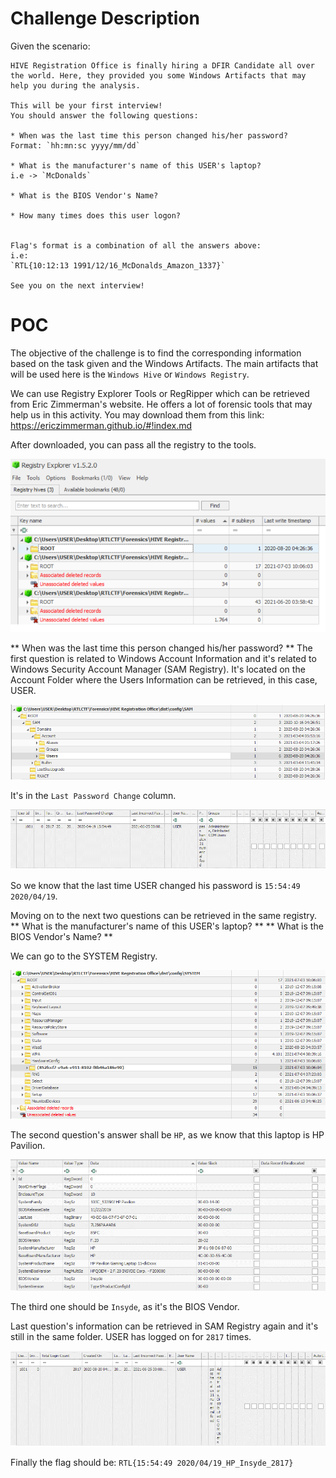 # Challenge Description

Given the scenario:

```
HIVE Registration Office is finally hiring a DFIR Candidate all over
the world. Here, they provided you some Windows Artifacts that may 
help you during the analysis.

This will be your first interview!
You should answer the following questions:

* When was the last time this person changed his/her password?
Format: `hh:mn:sc yyyy/mm/dd`

* What is the manufacturer's name of this USER's laptop?
i.e -> `McDonalds`
 
* What is the BIOS Vendor's Name?

* How many times does this user logon?


Flag's format is a combination of all the answers above:
i.e:
`RTL{10:12:13 1991/12/16_McDonalds_Amazon_1337}`

See you on the next interview!
```
# POC 

The objective of the challenge is to find the corresponding
information based on the task given and the Windows Artifacts.
The main artifacts that will be used here is the `Windows Hive` or
`Windows Registry`.

We can use Registry Explorer Tools or RegRipper which can be retrieved from
Eric Zimmerman's website. He offers a lot of forensic tools that may help us
in this activity. You may download them from this link:
https://ericzimmerman.github.io/#!index.md

After downloaded, you can pass all the registry to the tools.

<img src="images/poc1.png" />

** When was the last time this person changed his/her password? **
The first question is related to Windows Account Information and it's related to
Windows Security Account Manager (SAM Registry). It's located on the Account Folder
where the Users Information can be retrieved, in this case, USER.

<img src="images/poc2.png" />

It's in the `Last Password Change` column.

<img src="images/poc3.png" />

So we know that the last time USER changed his password is `15:54:49 2020/04/19`.

Moving on to the next two questions can be retrieved in the same registry.
** What is the manufacturer's name of this USER's laptop? **
** What is the BIOS Vendor's Name? **

We can go to the SYSTEM Registry.

<img src="images/poc4.png" />

The second question's answer shall be `HP`, as we know that this laptop is HP Pavilion.

<img src="images/poc5.png"/>

The third one should be `Insyde`, as it's the BIOS Vendor.

Last question's information can be retrieved in SAM Registry again and it's still in the same folder.
USER has logged on for `2817` times.

<img src="images/poc6.png" />

Finally the flag should be:
`RTL{15:54:49 2020/04/19_HP_Insyde_2817}`

